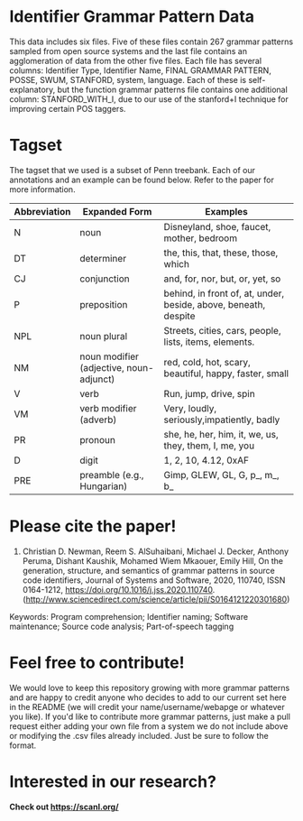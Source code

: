 # Identifier Grammar Pattern Data

This data includes six files. Five of these files contain 267 grammar patterns sampled from open source systems and the last file contains an agglomeration of data from the other five files. Each file has several columns: Identifier Type, Identifier Name, FINAL GRAMMAR PATTERN, POSSE, SWUM, STANFORD, system, language. Each of these is self-explanatory, but the function grammar patterns file contains one additional column: STANFORD_WITH_I, due to our use of the stanford+I technique for improving certain POS taggers.  

# Tagset
The tagset that we used is a subset of Penn treebank. Each of our annotations and an example can be found below. Refer to the paper for more information.

| Abbreviation | Expanded Form                           | Examples                                                        |
|--------------|-----------------------------------------|-----------------------------------------------------------------|
| N            | noun                                    | Disneyland, shoe, faucet, mother, bedroom                       |
| DT           | determiner                              | the, this, that, these, those, which                            |
| CJ           | conjunction                             | and, for, nor, but, or, yet, so                                 |
| P            | preposition                             | behind, in front of, at, under, beside, above, beneath, despite |
| NPL          | noun plural                             | Streets, cities, cars, people, lists, items, elements.          |
| NM           | noun modifier (adjective, noun-adjunct) | red, cold, hot, scary, beautiful, happy, faster, small          |
| V            | verb                                    | Run, jump, drive, spin                                          |
| VM           | verb modifier (adverb)                  | Very, loudly, seriously,impatiently, badly                      |
| PR           | pronoun                                 | she, he, her, him, it, we, us, they, them, I, me, you           |
| D            | digit                                   | 1, 2, 10, 4.12, 0xAF                                            |
| PRE          | preamble (e.g., Hungarian)              | Gimp, GLEW, GL, G, p_, m_, b_                                   |


# Please cite the paper!

1. Christian D. Newman, Reem S. AlSuhaibani, Michael J. Decker, Anthony Peruma, Dishant Kaushik, Mohamed Wiem Mkaouer, Emily Hill,
On the generation, structure, and semantics of grammar patterns in source code identifiers, Journal of Systems and Software, 2020, 110740, ISSN 0164-1212, https://doi.org/10.1016/j.jss.2020.110740. (http://www.sciencedirect.com/science/article/pii/S0164121220301680) 

Keywords: Program comprehension; Identifier naming; Software maintenance; Source code analysis; Part-of-speech tagging


# Feel free to contribute!
We would love to keep this repository growing with more grammar patterns and are happy to credit anyone who decides to add to our current set here in the README (we will credit your name/username/webapge or whatever you like). If you'd like to contribute more grammar patterns, just make a pull request either adding your own file from a system we do not include above or modifying the .csv files already included. Just be sure to follow the format. 


# Interested in our research?
**Check out https://scanl.org/**
